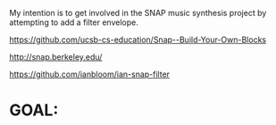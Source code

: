 My intention is to get involved in the SNAP music synthesis project by attempting to add a filter envelope.

https://github.com/ucsb-cs-education/Snap--Build-Your-Own-Blocks

http://snap.berkeley.edu/

https://github.com/ianbloom/ian-snap-filter

# GOAL: 
